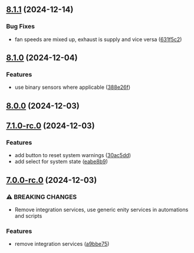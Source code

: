 ## [8.1.1](https://github.com/bj00rn/ha-saleryd-ftx/compare/v8.1.0...v8.1.1) (2024-12-14)


### Bug Fixes

* fan speeds are mixed up, exhaust is supply and vice versa ([631f5c2](https://github.com/bj00rn/ha-saleryd-ftx/commit/631f5c2782d5df363314b42f419cb7de2f7b14b4))

## [8.1.0](https://github.com/bj00rn/ha-saleryd-ftx/compare/v8.0.0...v8.1.0) (2024-12-04)


### Features

* use binary sensors where applicable ([388e26f](https://github.com/bj00rn/ha-saleryd-ftx/commit/388e26fb897ca43e11d2056f198a629454e9ba48))

## [8.0.0](https://github.com/bj00rn/ha-saleryd-ftx/compare/v7.1.0-rc.0...v8.0.0) (2024-12-03)

## [7.1.0-rc.0](https://github.com/bj00rn/ha-saleryd-ftx/compare/v7.0.0-rc.0...v7.1.0-rc.0) (2024-12-03)


### Features

* add button to reset system warnings ([30ac5dd](https://github.com/bj00rn/ha-saleryd-ftx/commit/30ac5dd1b0c9a4e7383ed25e1e5db6611324e9e0))
* add select for system state ([eabe8b9](https://github.com/bj00rn/ha-saleryd-ftx/commit/eabe8b9f1ff4a21b70cf0bbe163e0e5b824889f3))

## [7.0.0-rc.0](https://github.com/bj00rn/ha-saleryd-ftx/compare/v6.1.0...v7.0.0-rc.0) (2024-12-03)


### ⚠ BREAKING CHANGES

* Remove integration services, use generic enity services in automations and scripts

### Features

* remove integration services ([a9bbe75](https://github.com/bj00rn/ha-saleryd-ftx/commit/a9bbe755be8887cf920ef4755498bde03cba36b3))

